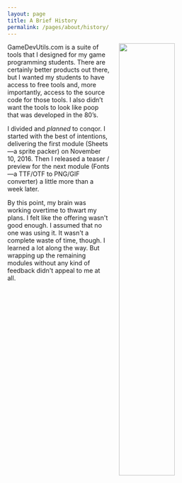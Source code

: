 ```yaml
---
layout: page
title: A Brief History
permalink: /pages/about/history/
---
```


<img src="/images/passion.jpg" style="float: right; margin-left: 20px; width:50%;" />GameDevUtils.com is a suite of tools that I designed for my game programming students. There are certainly better products out there, but I wanted my students to have access to free tools and, more importantly, access to the source code for those tools. I also didn’t want the tools to look like poop that was developed in the 80’s.

I divided and _planned_ to conqor. I started with the best of intentions, delivering the first module (Sheets&mdash;a sprite packer) on November 10, 2016. Then I released a teaser / preview for the next module (Fonts&mdash;a TTF/OTF to PNG/GIF converter) a little more than a week later.

By this point, my brain was working overtime to thwart my plans. I felt like the offering wasn't good enough. I assumed that no one was using it. It wasn't a complete waste of time, though. I learned a lot along the way. But wrapping up the remaining modules without any kind of feedback didn't appeal to me at all.

<div style="clear:both;"></div>
